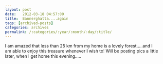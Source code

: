 ```yaml
---
layout: post
date:	2012-03-18 04:57:00
title:  Bannerghatta....again
tags: [archived-posts]
categories: archives
permalink: /:categories/:year/:month/:day/:title/
---
```

I am amazed that less than 25 km from my home is a lovely forest.....and I am able to enjoy this treasure whenever I wish to! Will be posting pics a little later, when I get home this evening.....
